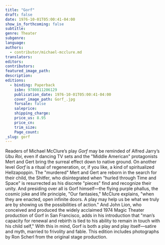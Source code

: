 ```yaml
---
title: "Gorf"
draft: false
date: 1976-10-01T05:00:41-04:00
show_in_forthcoming: false
subtitle:
genre: Theater
subgenre:
language:
authors:
  - contributor/michael-mcclure.md
translators:
editors:
contributors:
featured_image_path:
description:
editions:
  - binding: Paperback
    isbn: 9780811206129
    publication_date: 1976-10-01T05:00:41-04:00
    cover_image_path: Gorf_.jpg
    forsale: false
    saleprice:
    shipping_charge:
    price_us: 8.95
    price_cn:
    trim_size:
    Page_count:
_slug: gorf
---
```


Readers of Michael McClure’s play _Gorf_ may be reminded of Alfred Jarry’s _Ubu Roi_, even if dancing TV sets and the "Middle American" protagonists Mert and Gert bring the surreal effect down to native ground. On another level _Gorf_ is a ritual of regeneration, or, if you like, a kind of spiritualized Hellzapoppin. The "murdered" Mert and Gert are reborn in the search for their child, the Shitfer, who disintegrated when “hurled through Time and Space" is resurrected as his discrete "pieces" find and recognize their unity. And presiding over all is Gorf himself––the flying purple phallus, the cosmic joke and life principle, "Our fantasies," McClure explains, "when they are enacted, open infinite doors. A play may help us be what we truly are by showing us the possibilities of action." And John Lion, who conceived and produced the widely acclaimed 1974 Magic Theater production of Gorf in San Francisco, adds in his introduction that "man’s capacity for renewal and rebirth is tied to his ability to remain in touch with his child self," With this in mind, Gorf is both a play and play itself––satire and myth, married to frivolity and fable. This edition includes photographs by Ron Scherl from the original stage production.

